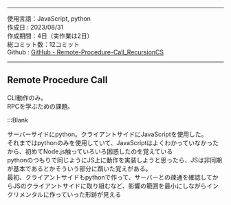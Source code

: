 
---  

使用言語：JavaScript, python    
作成日 : 2023/08/31  
作成期間：4日（実作業は2日）    
総コミット数：12コミット    
Github : [GitHub - Remote-Procedure-Call_RecursionCS](https://github.com/kip2/Remote-Procedure-Call_RecursionCS)    

---  

## Remote Procedure Call  

CLI動作のみ。  
RPCを学ぶための課題。  

:::Blank

サーバーサイドにpython。クライアントサイドにJavaScriptを使用した。    
それまではpythonのみを使用していて、JavaScriptはよくわかっていなかったから、初めてNode.js触っていろいろ困惑したのを覚えている    
pythonのつもりで同じようにJS上に動作を実装しようと思ったら、JSは非同期が基本であるとかそういう部分に躓いた覚えがある。    
最初、クライアントサイドもpythonで作って、サーバーとの疎通を確認してからJSのクライアントサイドに取り組むなど、影響の範囲を最小にしながらインクリメンタルに作っていった形跡が見える    


